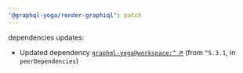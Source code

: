 ```yaml
---
'@graphql-yoga/render-graphiql': patch
---
```

dependencies updates:
  - Updated dependency [`graphql-yoga@workspace:^`
    ↗︎](https://www.npmjs.com/package/graphql-yoga/v/workspace:^) (from `^5.3.1`, in
    `peerDependencies`)
